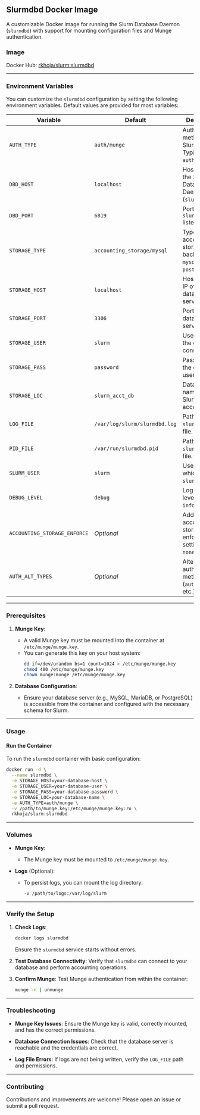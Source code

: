 ## **Slurmdbd Docker Image**
A customizable Docker image for running the Slurm Database Daemon (`slurmdbd`) with support for mounting configuration files and Munge authentication.

### **Image**
Docker Hub: [rkhoja/slurm:slurmdbd](https://hub.docker.com/r/rkhoja/slurm)

---

### **Environment Variables**

You can customize the `slurmdbd` configuration by setting the following environment variables. Default values are provided for most variables:

| Variable                  | Default                     | Description                                                                 |
|---------------------------|-----------------------------|-----------------------------------------------------------------------------|
| `AUTH_TYPE`               | `auth/munge`               | Authentication method for Slurm. Typically `auth/munge`.                   |
| `DBD_HOST`                | `localhost`                | Hostname for the Slurm Database Daemon (`slurmdbd`).                       |
| `DBD_PORT`                | `6819`                     | Port on which `slurmdbd` listens.                                          |
| `STORAGE_TYPE`            | `accounting_storage/mysql` | Type of accounting storage backend (e.g., `mysql`, `postgresql`).          |
| `STORAGE_HOST`            | `localhost`                | Hostname or IP of the database server.                                     |
| `STORAGE_PORT`            | `3306`                     | Port for the database server.                                              |
| `STORAGE_USER`            | `slurm`                    | Username for the database connection.                                      |
| `STORAGE_PASS`            | `password`                 | Password for the database user.                                            |
| `STORAGE_LOC`             | `slurm_acct_db`            | Database name for Slurm accounting.                                        |
| `LOG_FILE`                | `/var/log/slurm/slurmdbd.log` | Path to the `slurmdbd` log file.                                          |
| `PID_FILE`                | `/var/run/slurmdbd.pid`    | Path to the `slurmdbd` PID file.                                           |
| `SLURM_USER`              | `slurm`                    | User under which `slurmdbd` runs.                                          |
| `DEBUG_LEVEL`             | `debug`                    | Log verbosity level (`quiet`, `info`, `debug`).                            |
| `ACCOUNTING_STORAGE_ENFORCE` | *Optional*              | Additional accounting storage enforcement settings (e.g., `none`).         |
| `AUTH_ALT_TYPES`          | *Optional*                 | Alternative authentication methods (`auth/jwt`, etc.).                     |

---

### **Prerequisites**

1. **Munge Key**:
   - A valid Munge key must be mounted into the container at `/etc/munge/munge.key`.
   - You can generate this key on your host system:
     ```bash
     dd if=/dev/urandom bs=1 count=1024 > /etc/munge/munge.key
     chmod 400 /etc/munge/munge.key
     chown munge:munge /etc/munge/munge.key
     ```

2. **Database Configuration**:
   - Ensure your database server (e.g., MySQL, MariaDB, or PostgreSQL) is accessible from the container and configured with the necessary schema for Slurm.

---

### **Usage**

#### **Run the Container**
To run the `slurmdbd` container with basic configuration:
```bash
docker run -d \
  --name slurmdbd \
  -e STORAGE_HOST=your-database-host \
  -e STORAGE_USER=your-database-user \
  -e STORAGE_PASS=your-database-password \
  -e STORAGE_LOC=your-database-name \
  -e AUTH_TYPE=auth/munge \
  -v /path/to/munge.key:/etc/munge/munge.key:ro \
  rkhoja/slurm:slurmdbd
```

---

### **Volumes**

- **Munge Key**:
  - The Munge key must be mounted to `/etc/munge/munge.key`.

- **Logs** (Optional):
  - To persist logs, you can mount the log directory:
    ```bash
    -v /path/to/logs:/var/log/slurm
    ```

---

### **Verify the Setup**

1. **Check Logs**:
   ```bash
   docker logs slurmdbd
   ```
   Ensure the `slurmdbd` service starts without errors.

2. **Test Database Connectivity**:
   Verify that `slurmdbd` can connect to your database and perform accounting operations.

3. **Confirm Munge**:
   Test Munge authentication from within the container:
   ```bash
   munge -n | unmunge
   ```

---

### **Troubleshooting**

- **Munge Key Issues**:
  Ensure the Munge key is valid, correctly mounted, and has the correct permissions.

- **Database Connection Issues**:
  Check that the database server is reachable and the credentials are correct.

- **Log File Errors**:
  If logs are not being written, verify the `LOG_FILE` path and permissions.

---

### **Contributing**
Contributions and improvements are welcome! Please open an issue or submit a pull request.
